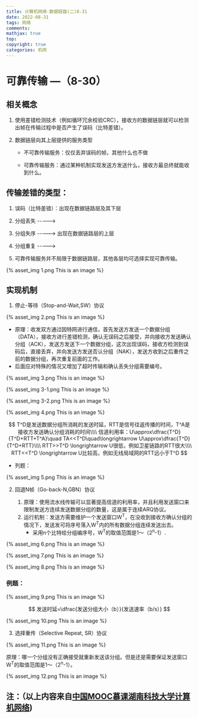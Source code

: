 ```yaml
---
title: 计算机网络-数据链路(二)8-31
date: 2022-08-31
tags: 网络
comments:
mathjax: true
top: 
copyright: true
categories: 机网
---
```


#  可靠传输 —（8-30）

##  相关概念

1. 使用差错检测技术（例如循环冗余校验CRC），接收方的数据链层就可以检测出帧在传输过程中是否产生了误码（比特差错）。

2. 数据链层向其上层提供的服务类型
   * 不可靠传输服务：仅仅丢弃误码的帧，其他什么也不做
   
   * 可靠传输服务：通过某种机制实现发送方发送什么，接收方最总终就能收到什么。
   
<!--more-->

##  传输差错的类型：

1. 误码（比特差错）：出现在数据链路层及其下层
2. 分组丢失     ----->
3. 分组失序     ----->         出现在数据链路层的上层
4. 分组重复     ----->

1. 可靠传输服务并不局限于数据链路层，其他各层均可选择实现可靠传输。

{% asset_img 1.png This is an image %}

##  实现机制

1. 停止-等待（Stop-and-Wait,SW）协议

{% asset_img 2.png This is an image %}

   * 原理：收发双方通过因特网进行通信，首先发送方发送一个数据分组（DATA），接收方进行差错检测，确认无误码之后接受，并向接收方发送确认分组（ACK），发送方发送下一个数据分组，这次出现误码，接收方检测到误码后，直接丢弃，并向发送方发送否认分组（NAK），发送方收到之后重传之前的数据分组，再次重复前面的工作。
   * 后面应对特殊的情况又增加了超时传输和确认丢失分组需要编号。

{% asset_img 3.png This is an image %}

{% asset_img 3-1.png This is an image %}

{% asset_img 3-2.png This is an image %}

{% asset_img 4.png This is an image %}


$$
T^D是发送数据分组所消耗的发送时延，RTT是信号往返传播的时间，T^A是接收方发送确认分组消耗的时间\\\\
信道利用率：U\approx\dfrac{T^D}{T^D+RTT+T^A}\quad TA<<T^D\quad\longrightarrow U\approx\dfrac{T^D}{T^D+RTT}\\\\
RTT>>T^D \longrightarrow U很低，例如卫星链路的RTT很大\\\\ 
RTT<<T^D \longrightarrow U比较高，例如无线局域网的RTT远小于T^D
$$


   * 列题：

{% asset_img 5.png This is an image %}

2. 回退N帧（Go-back-N,GBN）协议

   1. 原理：使用流水线传输可以显著提高信道的利用率，并且利用发送窗口来限制发送方连续发送数据分组的数量，这是属于连续ARQ协议。
   2. 运行机制：发送方需要维护一个发送窗口W<sup>T</sup>，在没收到接收方确认分组的情况下，发送发可将序号落入W<sup>T</sup>内的所有数据分组连续发送出去。
      * 采用n个比特给分组编序号，W<sup>T</sup>的取值范围是1～（2<sup>n</sup>-1）.

{% asset_img 6.png This is an image %}

{% asset_img 7.png This is an image %}

{% asset_img 8.png This is an image %}

   ### 例题：

{% asset_img 9.png This is an image %}


$$
   发送时延=\dfrac{发送分组大小（b）}{发送速率（b/s）}
$$


{% asset_img 10.png This is an image %}

3. 选择重传（Selective Repeat, SR）协议

{% asset_img 11.png This is an image %}

原理：哪一个分组没有正确接受就重新发送该分组。但是还是需要保证发送窗口W<sup>T</sup>的取值范围是1～（2<sup>n</sup>-1）。



{% asset_img 12.png This is an image %}


## 注：（以上内容来自[中国MOOC慕课湖南科技大学计算机网络](https://www.icourse163.org/learn/HNKJ-1461816178?tid=1468294445#/learn/announce))













